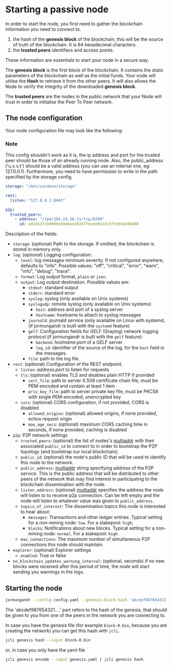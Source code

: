 # Starting a passive node

In order to start the node, you first need to gather the blockchain
information you need to connect to.

1. the hash of the **genesis block** of the blockchain, this will be the source
   of truth of the blockchain. It is 64 hexadecimal characters.
2. the **trusted peers** identifiers and access points.

These information are essentials to start your node in a secure way.

The **genesis block** is the first block of the blockchain. It contains the
static parameters of the blockchain as well as the initial funds. Your node
will utilise the **Hash** to retrieve it from the other peers. It will also
allows the Node to verify the integrity of the downloaded **genesis block**.

The **trusted peers** are the nodes in the public network that your Node will
trust in order to initialise the Peer To Peer network.

## The node configuration

Your node configuration file may look like the following:

### Note

This config shouldn't work as it is, the ip address and port for the trusted peer should be those of an already running node.
Also, the public_address ('u.x.v.t') should be a valid address (you can use an internal one, eg: 127.0.0.1).
Furthermore, you need to have permission to write in the path specified by the storage config.

```yaml
storage: "/mnt/cardano/storage"

rest:
  listen: "127.0.0.1:8443"

p2p:
  trusted_peers:
    - address: "/ip4/104.24.28.11/tcp/8299"
      id: ad24537cb009bedaebae3d247fecee9e14c57fe942e9bb0d
```

Description of the fields:

- `storage`: (optional) Path to the storage. If omitted, the
  blockchain is stored in memory only.
- `log`: (optional) Logging configuration:
  - `level`: log messages minimum severity. If not configured anywhere, defaults to "info". Possible values: "off", "critical", "error", "warn", "info", "debug", "trace".
  - `format`: Log output format, `plain` or `json`.
  - `output`: Log output destination. Possible values are:
    - `stdout`: standard output
    - `stderr`: standard error
    - `syslog`: syslog (only available on Unix systems)
    - `syslogudp`: remote syslog  (only available on Unix systems)
      - `host`: address and port of a syslog server
      - `hostname`: hostname to attach to syslog messages
    - `journald`: journald service (only available on Linux with systemd,
      (if jormungandr is built with the `systemd` feature)
    - `gelf`: Configuration fields for GELF (Graylog) network logging protocol
      (if jormungandr is built with the `gelf` feature):
      - `backend`: _hostname_:_port_ of a GELF server
      - `log_id`: identifier of the source of the log, for the `host` field in the messages.
    - `file`: path to the log file.
- `rest`: (optional) Configuration of the REST endpoint.
  - `listen`: _address_:_port_ to listen for requests
  - `tls`: (optional) enables TLS and disables plain HTTP if provided
    - `cert_file`: path to server X.509 certificate chain file, must be PEM-encoded and contain at least 1 item
    - `priv_key_file`: path to server private key file, must be PKCS8 with single PEM-encoded, unencrypted key
  - `cors`: (optional) CORS configuration, if not provided, CORS is disabled
    - `allowed_origins`: (optional) allowed origins, if none provided, echos request origin
    - `max_age_secs`: (optional) maximum CORS caching time in seconds, if none provided, caching is disabled
- `p2p`: P2P network settings
  - `trusted_peers`: (optional) the list of nodes's [multiaddr][multiaddr] with their associated `public_id`
    to connect to in order to bootstrap the P2P topology (and bootstrap our local blockchain);
  - `public_id`: (optional) the node's public ID that will be used to
    identify this node to the network.
  - `public_address`: [multiaddr][multiaddr] string specifying address of the
    P2P service. This is the public address that will be distributed to other
    peers of the network that may find interest in participating to the
    blockchain dissemination with the node.
  - `listen_address`: (optional) [multiaddr][multiaddr] specifies the address the node
    will listen to to receive p2p connection. Can be left empty and the node will listen
    to whatever value was given to `public_address`.
  - `topics_of_interest`: The dissemination topics this node is interested to hear about:
    - `messages`: Transactions and other ledger entries.
      Typical setting for a non-mining node: `low`. For a stakepool: `high`;
    - `blocks`: Notifications about new blocks.
      Typical setting for a non-mining node: `normal`. For a stakepool: `high`.
  - `max_connections`: The maximum number of simultaneous P2P connections
    this node should maintain.
- `explorer`: (optional) Explorer settings
  - `enabled`: True or false
- `no_blockchain_updates_warning_interval`: (optional, seconds) if no new blocks
  were received after this period of time, the node will start sending you
  warnings in the logs.

[multiaddr]: https://github.com/multiformats/multiaddr

## Starting the node

```sh
jormungandr --config config.yaml --genesis-block-hash 'abcdef987654321....'
```

The 'abcdef987654321....' part refers to the hash of the genesis, that should be given to you from one of the peers in the network you are connecting to.

In case you have the genesis file (for example `block-0.bin`, because you are creating the network) you can get this hash with `jcli`.

```sh
jcli genesis hash --input block-0.bin
```

or, in case you only have the yaml file

```sh
jcli genesis encode --input genesis.yaml | jcli genesis hash
```

[`Ed25519`]: ../jcli/key.md
